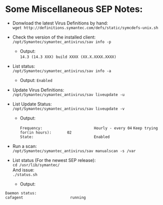 # Some Miscellaneous SEP Notes:

- Donwload the latest Virus Definitions by hand:  
``wget http://definitions.symantec.com/defs/static/symcdefs-unix.sh``

- Check the version of the installed client:  
``/opt/Symantec/symantec_antivirus/sav info -p``

    - Output:  
``14.3 (14.3 XXX) build XXXX (XX.X.XXXX.XXXX)``

- List status:  
``/opt/Symantec/symantec_antivirus/sav info -a``

    - Output:
 ``Enabled``

- Update Virus Definitions:  
``/opt/Symantec/symantec_antivirus/sav liveupdate -u``

- List Update Status:  
``/opt/Symantec/symantec_antivirus/sav liveupdate -v``

   - Output:

        ``Frequency:                       Hourly - every 04``
        ``Keep trying for(in hours):       02``  
        ``State:                           Enabled``
        
- Run a scan:  
``/opt/Symantec/symantec_antivirus/sav manualscan -s /var``

- List status (For the newest SEP release):  
``cd /usr/lib/symantec/``  
And issue:   
``./status.sh``

   - Output:
   
``Daemon status:``  
``cafagent                     running``
